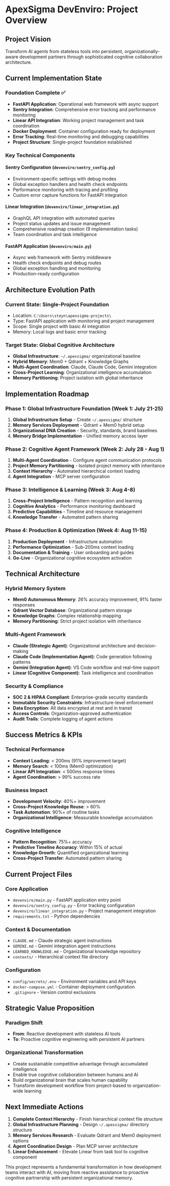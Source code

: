# ApexSigma DevEnviro: Project Overview

## Project Vision
Transform AI agents from stateless tools into persistent, organizationally-aware development partners through sophisticated cognitive collaboration architecture.

## Current Implementation State

### Foundation Complete ✅
- **FastAPI Application**: Operational web framework with async support
- **Sentry Integration**: Comprehensive error tracking and performance monitoring
- **Linear API Integration**: Working project management and task coordination
- **Docker Deployment**: Container configuration ready for deployment
- **Error Tracking**: Real-time monitoring and debugging capabilities
- **Project Structure**: Single-project foundation established

### Key Technical Components

#### Sentry Configuration (`devenviro/sentry_config.py`)
- Environment-specific settings with debug modes
- Global exception handlers and health check endpoints
- Performance monitoring with tracing and profiling
- Custom error capture functions for FastAPI integration

#### Linear Integration (`devenviro/linear_integration.py`)
- GraphQL API integration with automated queries
- Project status updates and issue management
- Comprehensive roadmap creation (9 implementation tasks)
- Team coordination and task intelligence

#### FastAPI Application (`devenviro/main.py`)
- Async web framework with Sentry middleware
- Health check endpoints and debug routes
- Global exception handling and monitoring
- Production-ready configuration

## Architecture Evolution Path

### Current State: Single-Project Foundation
- Location: `C:\Users\steyn\apexsigma-projects\`
- Type: FastAPI application with monitoring and project management
- Scope: Single project with basic AI integration
- Memory: Local logs and basic error tracking

### Target State: Global Cognitive Architecture
- **Global Infrastructure**: `~/.apexsigma/` organizational baseline
- **Hybrid Memory**: Mem0 + Qdrant + Knowledge Graphs
- **Multi-Agent Coordination**: Claude, Claude Code, Gemini integration
- **Cross-Project Learning**: Organizational intelligence accumulation
- **Memory Partitioning**: Project isolation with global inheritance

## Implementation Roadmap

### Phase 1: Global Infrastructure Foundation (Week 1: July 21-25)
1. **Global Infrastructure Setup** - Create `~/.apexsigma/` structure
2. **Memory Services Deployment** - Qdrant + Mem0 hybrid setup
3. **Organizational DNA Creation** - Security, standards, brand baselines
4. **Memory Bridge Implementation** - Unified memory access layer

### Phase 2: Cognitive Agent Framework (Week 2: July 28 - Aug 1)
1. **Multi-Agent Coordination** - Configure agent communication protocols
2. **Project Memory Partitioning** - Isolated project memory with inheritance
3. **Context Hierarchy** - Automated hierarchical context loading
4. **Agent Integration** - MCP server configuration

### Phase 3: Intelligence & Learning (Week 3: Aug 4-8)
1. **Cross-Project Intelligence** - Pattern recognition and learning
2. **Cognitive Analytics** - Performance monitoring dashboard
3. **Predictive Capabilities** - Timeline and resource management
4. **Knowledge Transfer** - Automated pattern sharing

### Phase 4: Production & Optimization (Week 4: Aug 11-15)
1. **Production Deployment** - Infrastructure automation
2. **Performance Optimization** - Sub-200ms context loading
3. **Documentation & Training** - User onboarding and guides
4. **Go-Live** - Organizational cognitive ecosystem activation

## Technical Architecture

### Hybrid Memory System
- **Mem0 Autonomous Memory**: 26% accuracy improvement, 91% faster responses
- **Qdrant Vector Database**: Organizational pattern storage
- **Knowledge Graphs**: Complex relationship mapping
- **Memory Partitioning**: Strict project isolation with inheritance

### Multi-Agent Framework
- **Claude (Strategic Agent)**: Organizational architecture and decision-making
- **Claude Code (Implementation Agent)**: Code generation following patterns
- **Gemini (Integration Agent)**: VS Code workflow and real-time support
- **Linear (Cognitive Component)**: Task intelligence and coordination

### Security & Compliance
- **SOC 2 & HIPAA Compliant**: Enterprise-grade security standards
- **Immutable Security Constraints**: Infrastructure-level enforcement
- **Data Encryption**: All data encrypted at rest and in transit
- **Access Controls**: Organization-approved authentication
- **Audit Trails**: Complete logging of agent actions

## Success Metrics & KPIs

### Technical Performance
- **Context Loading**: < 200ms (91% improvement target)
- **Memory Search**: < 100ms (Mem0 optimization)
- **Linear API Integration**: < 500ms response times
- **Agent Coordination**: > 99% success rate

### Business Impact
- **Development Velocity**: 40%+ improvement
- **Cross-Project Knowledge Reuse**: > 60%
- **Task Automation**: 90%+ of routine tasks
- **Organizational Intelligence**: Measurable knowledge accumulation

### Cognitive Intelligence
- **Pattern Recognition**: 75%+ accuracy
- **Predictive Timeline Accuracy**: Within 15% of actual
- **Knowledge Growth**: Quantified organizational learning
- **Cross-Project Transfer**: Automated pattern sharing

## Current Project Files

### Core Application
- `devenviro/main.py` - FastAPI application entry point
- `devenviro/sentry_config.py` - Error tracking configuration
- `devenviro/linear_integration.py` - Project management integration
- `requirements.txt` - Python dependencies

### Context & Documentation
- `CLAUDE.md` - Claude strategic agent instructions
- `GEMINI.md` - Gemini integration agent instructions
- `LEARNED_KNOWLEDGE.md` - Organizational knowledge repository
- `contexts/` - Hierarchical context file directory

### Configuration
- `config/secrets/.env` - Environment variables and API keys
- `docker-compose.yml` - Container deployment configuration
- `.gitignore` - Version control exclusions

## Strategic Value Proposition

### Paradigm Shift
- **From**: Reactive development with stateless AI tools
- **To**: Proactive cognitive engineering with persistent AI partners

### Organizational Transformation
- Create sustainable competitive advantage through accumulated intelligence
- Enable true cognitive collaboration between humans and AI
- Build organizational brain that scales human capability
- Transform development workflow from project-based to organization-wide learning

## Next Immediate Actions

1. **Complete Context Hierarchy** - Finish hierarchical context file structure
2. **Global Infrastructure Planning** - Design `~/.apexsigma/` directory structure
3. **Memory Services Research** - Evaluate Qdrant and Mem0 deployment options
4. **Agent Coordination Design** - Plan MCP server architecture
5. **Linear Enhancement** - Elevate Linear from task tool to cognitive component

This project represents a fundamental transformation in how development teams interact with AI, moving from reactive assistance to proactive cognitive partnership with persistent organizational memory.